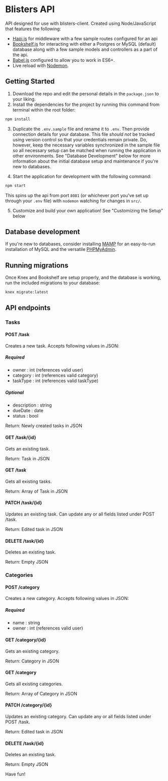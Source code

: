 # Blisters API

API designed for use with blisters-client. Created using Node/JavaScript that features the following:

- [Hapi.js](https://hapijs.com/) for middleware with a few sample routes configured for an api
- [Bookshelf.js](https://bookshelfjs.org/) for interacting with either a Postgres or MySQL (default) database along with a few sample models and controllers as a part of the api.
- [Babel.js](https://babeljs.io/) configured to allow you to work in ES6+.
- Live reload with [Nodemon](https://nodemon.io/).

## Getting Started

1. Download the repo and edit the personal details in the `package.json` to your liking.
2. Install the dependencies for the project by running this command from terminal within the root folder:

  ```bash
  npm install
  ```

3. Duplicate the `.env.sample` file and rename it to `.env`. Then provide  connection details for your database. This file *should not* be tracked using version control so that your credentials remain private. Do, however, keep the necessary variables synchronized in the sample file so all necessary setup can be matched when running the application in other environments. See "Database Development" below for more information about the initial database setup and maintenance if you're new to databases.

4. Start the application for development with the following command:

  ```bash
  npm start
  ```

  This spins up the api from port `8081` (or whichever port you've set up through your `.env` file) with `nodemon` watching for changes in `src/`.

5. Customize and build your own application! See "Customizing the Setup" below

## Database development

If you're new to databases, consider installing [MAMP](https://www.mamp.info/) for an easy-to-run installation of MySQL and the versatile [PHPMyAdmin](https://www.phpmyadmin.net/).

## Running migrations

Once Knex and Bookshelf are setup properly, and the database is working, run the included migrations to your database:
```bash
knex migrate:latest
```

## API endpoints

### Tasks

#### POST /task

Creates a new task. Accepts following values in JSON:

##### Required
* owner : int (references valid user)
* category : int (references valid category)
* taskType : int (references valid taskType)

##### Optional
* description : string
* dueDate : date
* status : bool

Return: Newly created tasks in JSON

#### GET /task/{id}

Gets an existing task.

Return: Task in JSON

#### GET /task

Gets all existing tasks.

Return: Array of Task in JSON

#### PATCH /task/{id}

Updates an existing task. Can update any or all fields listed under POST /task.

Return: Edited task in JSON

#### DELETE /task/{id}

Deletes an existing task.

Return: Empty JSON

### Categories

#### POST /category

Creates a new category. Accepts following values in JSON:

##### Required
* name : string
* owner : int (references valid user)

#### GET /category/{id}

Gets an existing category.

Return: Category in JSON

#### GET /category

Gets all existing categories.

Return: Array of Category in JSON

#### PATCH /category/{id}

Updates an existing category. Can update any or all fields listed under POST /task.

Return: Edited task in JSON

#### DELETE /task/{id}

Deletes an existing task.

Return: Empty JSON

Have fun!
